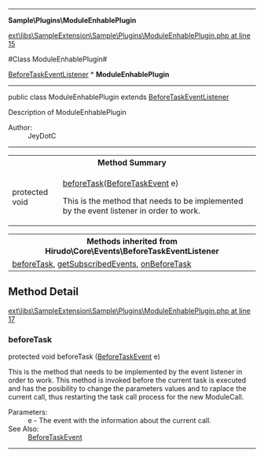 

- - -

**Sample\Plugins\ModuleEnhablePlugin**


<a href="https://github.com/JeyDotC/Hirudo/blob/master/ext/libs/SampleExtension/Sample/Plugins/ModuleEnhablePlugin.php#L15" >ext\libs\SampleExtension\Sample\Plugins\ModuleEnhablePlugin.php at line 15</a>

#Class ModuleEnhablePlugin#

<a href="https://github.com/JeyDotC/Hirudo-docs/blob/master/hirudo/core/events/beforetaskeventlistener.html">BeforeTaskEventListener</a>
    * **ModuleEnhablePlugin**




- - -

<p class="signature"><span class='k'>public  class</span> <span class='nx'>ModuleEnhablePlugin</span>
extends <a href="https://github.com/JeyDotC/Hirudo-docs/blob/master/hirudo/core/events/beforetaskeventlistener.html">BeforeTaskEventListener</a>

</p>

<div class="comment" id="overview_description"><p>Description of ModuleEnhablePlugin</p></div>

<dl>
<dt>Author:</dt>
<dd>JeyDotC</dd>
</dl>


- - -

<table id="summary_method">
<tr><th colspan="2">Method Summary</th></tr>
<tr>
<td><span class='k'>protected </span> <span class='nx'>void</span></td>
<td class="description"><p class="name"><a href="#beforetask">beforeTask</a>(<a href="https://github.com/JeyDotC/Hirudo/blob/master/hirudo/core/events/beforetaskevent.md">BeforeTaskEvent</a> e)</p><p class="description">This is the method that needs to be implemented by the event listener in
order to work. </p></td>
</tr>
</table>

<table class="inherit">
<tr><th colspan="2">Methods inherited from Hirudo\Core\Events\BeforeTaskEventListener</th></tr>
<tr><td><a href="https://github.com/JeyDotC/Hirudo-docs/blob/master/hirudo/core/events/beforetaskeventlistener.html#beforeTask()">beforeTask</a>, <a href="https://github.com/JeyDotC/Hirudo-docs/blob/master/hirudo/core/events/beforetaskeventlistener.html#getSubscribedEvents()">getSubscribedEvents</a>, <a href="https://github.com/JeyDotC/Hirudo-docs/blob/master/hirudo/core/events/beforetaskeventlistener.html#onBeforeTask()">onBeforeTask</a></td></tr></table>

<h2 id="detail_method">Method Detail</h2>

<a href="https://github.com/JeyDotC/Hirudo/blob/master/ext/libs/SampleExtension/Sample/Plugins/ModuleEnhablePlugin.php#L17" >ext\libs\SampleExtension\Sample\Plugins\ModuleEnhablePlugin.php at line 17</a>

<h3 id="beforeTask()">beforeTask</h3>
<span class='k'>protected </span> <span class='nx'>void</span> <span class='nf'>beforeTask</span> (<a href="https://github.com/JeyDotC/Hirudo/blob/master/hirudo/core/events/beforetaskevent.md">BeforeTaskEvent</a> e)

<div class="details">
<p>This is the method that needs to be implemented by the event listener in
order to work. This method is invoked before the current task is executed
and has the posibility to change the parameters values and to raplace the
current call, thus restarting the task call process for the new ModuleCall.</p><dl>
<dt>Parameters:</dt>
<dd>e - The event with the information about the current call.</dd>
<dt>See Also:</dt>
<dd><a href="../../hirudo/core/events/beforetaskevent.html">BeforeTaskEvent</a></dd>
</dl>

</div>

- - -


